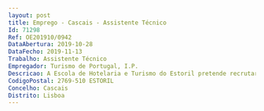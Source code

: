 ```yaml
--- 
layout: post
title: Emprego - Cascais - Assistente Técnico
Id: 71298
Ref: OE201910/0942
DataAbertura: 2019-10-28
DataFecho: 2019-11-13
Trabalho: Assistente Técnico
Empregador: Turismo de Portugal, I.P.
Descricao: A Escola de Hotelaria e Turismo do Estoril pretende recrutar um Assistente Técnico para desempenhar funções na área administrativa e financeira de apoio à Direção de Recursos Humanos, nomeadamente • Instrução dos Processos de contratação com a documentação necessária • Inscrições na CGA   Segurança Social e ADSE • Instrução dos processos de atribuição das prestações familiares e pré natal • Instrução de processos de acumulação de funções • Instrução de processos de Licença s  vencimento • Controlo do Relógio de Ponto, carregamento das justificações de ausência, emissão de mapas e respetiva conferência • Elaboração do Mapa de Férias • Preparação de todo o expediente relativo à área de recursos humanos para submissão a despacho e consequente arquivo • Introdução de novos funcionários e atualização das fichas já existentes na base de dados e comunicação ao processamento de vencimentos • Quaisquer outras tarefas para que seja solicitada relacionada com atividade do setor.
CodigoPostal: 2769-510 ESTORIL
Concelho: Cascais
Distrito: Lisboa
--- 
```

